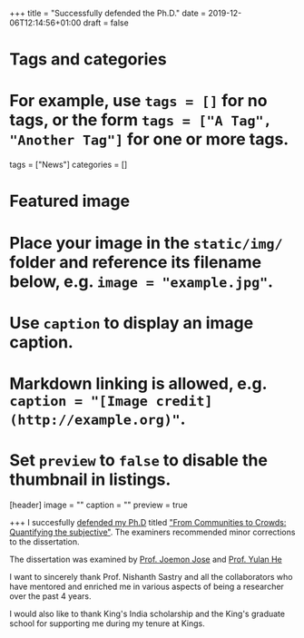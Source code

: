+++
title = "Successfully defended the Ph.D."
date = 2019-12-06T12:14:56+01:00
draft = false

# Tags and categories
# For example, use `tags = []` for no tags, or the form `tags = ["A Tag", "Another Tag"]` for one or more tags.
tags = ["News"]
categories = []

# Featured image
# Place your image in the `static/img/` folder and reference its filename below, e.g. `image = "example.jpg"`.
# Use `caption` to display an image caption.
#   Markdown linking is allowed, e.g. `caption = "[Image credit](http://example.org)"`.
# Set `preview` to `false` to disable the thumbnail in listings.
[header]
image = ""
caption = ""
preview = true

+++
I succesfully [defended my Ph.D](https://twitter.com/nishanthsastry/status/1202944689940434944?s=20) titled ["From Communities to Crowds: Quantifying the subjective"](https://www.slideshare.net/sagarjoglekar/dissertation-presentation-203515811). The examiners recommended minor corrections to the dissertation.

The dissertation was examined by [Prof. Joemon Jose](http://www.dcs.gla.ac.uk/~jj/) and [Prof. Yulan He](https://warwick.ac.uk/fac/sci/dcs/people/yulan_he/)

I want to sincerely thank Prof. Nishanth Sastry and all the collaborators who have mentored and enriched me in various aspects of being a researcher over the past 4 years. 

I would also like to thank King's India scholarship and the King's graduate school for supporting me during my tenure at Kings. 

